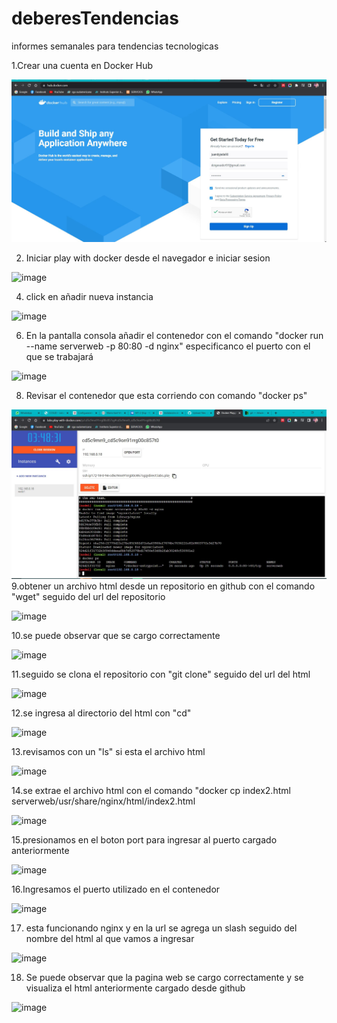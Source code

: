 # deberesTendencias
informes semanales para tendencias tecnologicas

1.Crear una cuenta en Docker Hub 

<img src="crear cuenta.JPG" />

2. Iniciar play with docker desde el navegador e iniciar sesion

![image](https://user-images.githubusercontent.com/91167333/195993050-60cf5b17-adec-4373-8e8d-80255af69a62.png)

4. click en añadir nueva instancia

![image](https://user-images.githubusercontent.com/91167333/195993186-27a9b09d-e133-490f-a993-6cf6cf407ce6.png)

6. En la pantalla consola añadir el contenedor con el comando "docker run --name serverweb -p 80:80 -d nginx" especificanco el puerto con el que se trabajará

![image](https://user-images.githubusercontent.com/91167333/195993148-51736c48-26b1-4046-81e3-35e6adf82a42.png)

8. Revisar el contenedor que esta corriendo con comando "docker ps"

<img src="1.JPG" />
9.obtener un archivo html desde un repositorio en github con el comando "wget" seguido del url del repositorio

![image](https://user-images.githubusercontent.com/91167333/197315434-9b17d20c-6113-43d2-bdd6-66e7665fa28f.png)

10.se puede observar que se cargo correctamente

![image](https://user-images.githubusercontent.com/91167333/197315456-41102b74-a9e8-4d4b-8b57-6edd2b247206.png)

11.seguido se clona el repositorio con "git clone" seguido del url del html


![image](https://user-images.githubusercontent.com/91167333/197315526-22499386-3590-4492-8e79-2ac4c25003a1.png)

12.se ingresa al directorio del html con "cd"


![image](https://user-images.githubusercontent.com/91167333/197315540-5d6436aa-a9e8-410b-be02-1456442160b1.png)

13.revisamos con un "ls" si esta el archivo html 


![image](https://user-images.githubusercontent.com/91167333/197315559-c8b4f1f6-42f2-4f07-9ac3-9cf9bb7fa297.png)

14.se extrae el archivo html con el comando "docker cp index2.html serverweb/usr/share/nginx/html/index2.html


![image](https://user-images.githubusercontent.com/91167333/197315578-3827b236-5f3a-4e40-b272-cc6d940c20fb.png)

15.presionamos en el boton port para ingresar al puerto cargado anteriormente


![image](https://user-images.githubusercontent.com/91167333/197315597-a8ed21c9-8141-4db0-8c1e-6fd3d4973bd7.png)

16.Ingresamos el puerto utilizado en el contenedor

![image](https://user-images.githubusercontent.com/91167333/197315602-f7edba1c-39ac-4856-afeb-3138e9a49bd0.png)

17. esta funcionando nginx y en la url se agrega un slash seguido del nombre del html al que vamos a ingresar 

![image](https://user-images.githubusercontent.com/91167333/197344965-9b36cd11-2c9f-456a-9ab6-939986bff95a.png)



18. Se puede observar que la pagina web se cargo correctamente y se visualiza el html anteriormente cargado desde github 

![image](https://user-images.githubusercontent.com/91167333/197315624-6dd4f180-431e-41f6-aac7-a8d365c80d4a.png)





